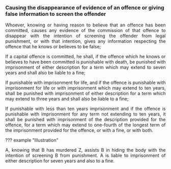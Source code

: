 ### Causing the disappearance of evidence of an offence or giving false information to screen the offender
<div style="text-align: justify">

Whoever, knowing or having reason to believe that an offence has been committed, causes any evidence of the commission of that offence to disappear with the intention of screening the offender from legal punishment, or with that intention, gives any information respecting the offence that he knows or believes to be false;

</p>

If a capital offence is committed, he shall, if the offence which he knows or believes to have been committed is punishable with death, be punished with imprisonment of either description for a term which may extend to seven years and shall also be liable to a fine;

</p>

If punishable with imprisonment for life, and if the offence is punishable with imprisonment for life or with imprisonment which may extend to ten years, shall be punished with imprisonment of either description for a term which may extend to three years and shall also be liable to a fine;

</p>

If punishable with less than ten years imprisonment and if the offence is punishable with imprisonment for any term not extending to ten years, it shall be punished with imprisonment of the description provided for the offence, for a term which may extend to one-fourth of the longest term of the imprisonment provided for the offence, or with a fine, or with both.

</div>

??? example "Illustration"
    <div style="text-align: justify"> A, knowing that B has murdered Z, assists B in hiding the body with the intention of screening B from punishment. A is liable to imprisonment of either description for seven years and also to a fine.

